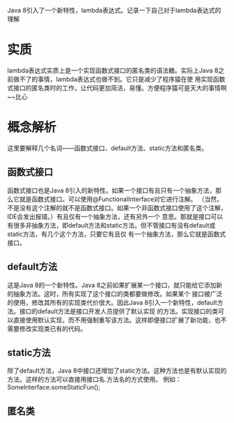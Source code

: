 Java 8引入了一个新特性，lambda表达式。记录一下自己对于lambda表达式的理解
# 实质
lambda表达式实质上是一个实现函数式接口的匿名类的语法糖。实际上Java 8之前做不了的事情，lambda表达式也做不到。它只是减少了程序猿在使
用实现函数式接口的匿名类时的工作，让代码更加简洁，易懂。方便程序猿可是天大的事情啊~~比心
# 概念解析
这里要解释几个名词——函数式接口、default方法、static方法和匿名类。
## 函数式接口
函数式接口也是Java 8引入的新特性。如果一个接口有且只有一个抽象方法，那么它就是函数式接口。可以使用@FunctionalInterface对它进行注解。
（当然，不是没有这个注解的就不是函数式接口。如果一个非函数式接口使用了这个注解，IDE会发出报错。）有且仅有一个抽象方法，还有另外一个
意思。那就是接口可以有很多非抽象方法，即default方法和static方法。但不管接口有没有default或static方法，有几个这个方法，只要它有且仅
有一个抽象方法，那么它就是函数式接口。
## default方法
这是Java 8的一个新特性。Java 8之前如果扩展某一个接口，就只能给它添加新的抽象方法。这时，所有实现了这个接口的类都要做修改。如果某个
接口被广泛的使用，修改其所有的实现类代价很大。因此Java 8引入一个新特性，default方法。接口的default方法是接口开发人员提供了默认实现
的方法。实现接口的类可以直接使用默认实现，而不用强制重写该方法。这样即便接口扩展了新功能，也不需要修改实现类已有的代码。
## static方法
除了default方法，Java 8中接口还增加了static方法。这种方法也是有默认实现的方法。这样的方法可以直接用接口名.方法名的方式使用。
例如：SomeInterface.someStaticFun();
## 匿名类
